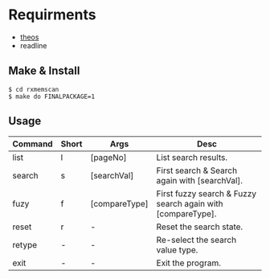 Requirments
===================
 - [theos](https://github.com/theos/theos)
 - readline


Make & Install
-------------

    $ cd rxmemscan
    $ make do FINALPACKAGE=1


Usage
-------------
    
| Command | Short | Args          | Desc                                                        |
|---------|-------|---------------|-------------------------------------------------------------|
| list    | l     | [pageNo]      | List search results.                                        |
| search  | s     | [searchVal]   | First search & Search again with [searchVal].               |
| fuzy    | f     | [compareType] | First fuzzy search & Fuzzy search again with [compareType]. |
| reset   | r     | -             | Reset the search state.                                     |
| retype  | -     | -             | Re-select the search value type.                            |
| exit    | -     | -             | Exit the program.                                           |